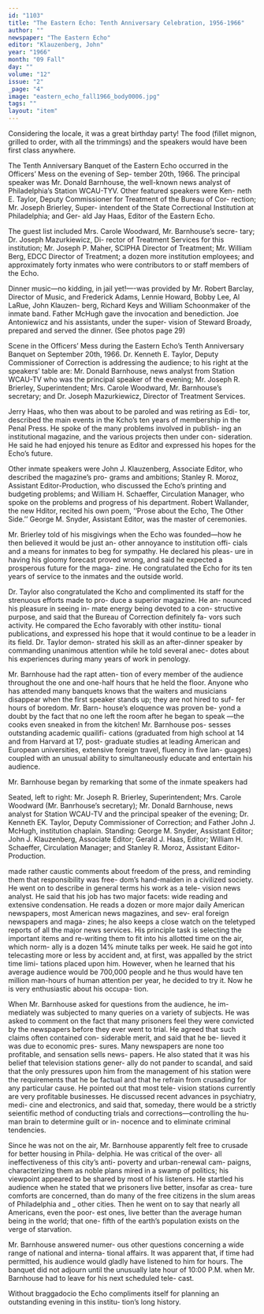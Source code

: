 ```yaml
---
id: "1103"
title: "The Eastern Echo: Tenth Anniversary Celebration, 1956-1966"
author: ""
newspaper: "The Eastern Echo"
editor: "Klauzenberg, John"
year: "1966"
month: "09 Fall"
day: ""
volume: "12"
issue: "2"
_page: "4"
image: "eastern_echo_fall1966_body0006.jpg"
tags: ""
layout: "item"
---
```

Considering the locale, it was a
great birthday party! The food (fillet
mignon, grilled to order, with all the
trimmings) and the speakers would
have been first class anywhere.

The Tenth Anniversary Banquet
of the Eastern Echo occurred in the
Officers’ Mess on the evening of Sep-
tember 20th, 1966. The principal
speaker was Mr. Donald Barnhouse,
the well-known news analyst of
Philadelphia’s Station WCAU-TYV.
Other featured speakers were Ken-
neth E. Taylor, Deputy Commissioner
for Treatment of the Bureau of Cor-
rection; Mr. Joseph Brierley, Super-
intendent of the State Correctional
Institution at Philadelphia; and Ger-
ald Jay Haas, Editor of the Eastern
Echo.

The guest list included Mrs. Carole
Woodward, Mr. Barnhouse’s secre-
tary; Dr. Joseph Mazurkiewicz, Di-
rector of Treatment Services for this
institution; Mr. Joseph P. Maher,
SCIPHA Director of Treatment; Mr.
William Berg, EDCC Director of
Treatment; a dozen more institution
employees; and approximately forty
inmates who were contributors to or
staff members of the Echo.

Dinner music—no kidding, in jail
yet!—-was provided by Mr. Robert
Barclay, Director of Music, and
Frederick Adams, Lennie Howard,
Bobby Lee, Al LaRue, John Klauzen-
berg, Richard Keys and William
Schoonmaker of the inmate band.
Father McHugh gave the invocation
and benediction. Joe Antoniewicz
and his assistants, under the super-
vision of Steward Broady, prepared
and served the dinner. (See photos
page 29)

Scene in the Officers’ Mess during the Eastern Echo’s 
Tenth Anniversary Banquet on September 20th, 1966. Dr. 
Kenneth E. Taylor, Deputy Commissioner of Correction is
addressing the audience; to his right at the speakers’ 
table are: Mr. Donald Barnhouse, news analyst from
Station WCAU-TV who was the principal speaker of the
evening; Mr. Joseph R. Brierley, Superintendent; Mrs.
Carole Woodward, Mr. Barnhouse’s secretary; and Dr.
Joseph Mazurkiewicz, Director of Treatment Services.

Jerry Haas, who then was about to
be paroled and was retiring as Edi-
tor, described the main events in the
Kcho’s ten years of membership in
the Penal Press. He spoke of the
many problems involved in publish-
ing an institutional magazine, and
the various projects then under con-
sideration. He said he had enjoyed
his tenure as Editor and expressed
his hopes for the Echo’s future.

Other inmate speakers were John
J. Klauzenberg, Associate Editor,
who described the magazine’s pro-
grams and ambitions; Stanley R.
Moroz, Assistant Editor-Production,
who discussed the Echo’s printing
and budgeting problems; and
William H. Schaeffer, Circulation
Manager, who spoke on the problems
and progress of his department.
Robert Wallander, the new Hditor,
recited his own poem, ‘‘Prose about
the Echo, The Other Side.’’ George
M. Snyder, Assistant Editor, was the
master of ceremonies.

Mr. Brierley told of his misgivings
when the Echo was founded—how he
then believed it would be just an-
other annoyance to institution offi-
cials and a means for inmates to beg
for sympathy. He declared his pleas-
ure in having his gloomy forecast
proved wrong, and said he expected
a prosperous future for the maga-
zine. He congratulated the Echo for
its ten years of service to the inmates
and the outside world.

Dr. Taylor also congratulated the
Kcho and complimented its staff for
the strenuous efforts made to pro-
duce a superior magazine. He an-
nounced his pleasure in seeing in-
mate energy being devoted to a con-
structive purpose, and said that the
Bureau of Correction definitely fa-
vors such activity. He compared the
Echo favorably with other institu-
tional publications, and expressed his
hope that it would continue to be a
leader in its field. Dr. Taylor demon-
strated his skill as an after-dinner
speaker by commanding unanimous
attention while he told several anec-
dotes about his experiences during
many years of work in penology.

Mr. Barnhouse had the rapt atten-
tion of every member of the audience
throughout the one and one-half
hours that he held the floor. Anyone
who has attended many banquets
knows that the waiters and musicians
disappear when the first speaker
stands up; they are not hired to suf-
fer hours of boredom. Mr. Barn-
house’s eloquence was proven be-
yond a doubt by the fact that no one
left the room after he began to speak
—the cooks even sneaked in from
the kitchen! Mr. Barnhouse pos-
sesses outstanding academic quailifi-
cations (graduated from high school
at 14 and from Harvard at 17, post-
graduate studies at leading American
and European universities, extensive
foreign travel, fluency in five lan-
guages) coupled with an unusual
ability to simultaneously educate and
entertain his audience.

Mr. Barnhouse began by remarking
that some of the inmate speakers had

Seated, left to right: Mr. Joseph R. Brierley, Superintendent; Mrs. Carole
Woodward (Mr. Banrhouse’s secretary); Mr. Donald Barnhouse, news analyst
for Station WCAU-TV and the principal speaker of the evening; Dr. Kenneth
EK. Taylor, Deputy Commissioner of Correction; and Father John J. McHugh,
institution chaplain. Standing: George M. Snyder, Assistant Editor; John J.
Klauzenberg, Associate Editor; Gerald J. Haas, Editor; William H. Schaeffer,
Circulation Manager; and Stanley R. Moroz, Assistant Editor-Production.

made rather caustic comments about
freedom of the press, and reminding
them that responsibility was free-
dom’s hand-maiden in a civilized
society. He went on to describe in
general terms his work as a tele-
vision news analyst. He said that
his job has two major facets: wide
reading and extensive condensation.
He reads a dozen or more major
daily American newspapers, most
American news magazines, and sev-
eral foreign newspapers and maga-
zines; he also keeps a close watch
on the teletyped reports of all the
major news services. His principle
task is selecting the important items
and re-writing them to fit into his
allotted time on the air, which norm-
ally is a dozen 14% minute talks per
week. He said he got into telecasting
more or less by accident and, at first,
was appalled by the strict time limi-
tations placed upon him. However,
when he learned that his average
audience would be 700,000 people
and he thus would have ten million
man-hours of human attention per
year, he decided to try it. Now he is
very enthusiastic about his occupa-
tion.

When Mr. Barnhouse asked for
questions from the audience, he im-
mediately was subjected to many
queries on a variety of subjects. He
was asked to comment on the fact
that many prisoners feel they were
convicted by the newspapers before
they ever went to trial. He agreed
that such claims often contained con-
siderable merit, and said that he be-
lieved it was due to economic pres-
sures. Many newspapers are none too
profitable, and sensation sells news-
papers. He also stated that it was his
belief that television stations gener-
ally do not pander to scandal, and
said that the only pressures upon
him from the management of his
station were the requirements that
he be factual and that he refrain
from crusading for any particular
cause. He pointed out that most tele-
vision stations currently are very
profitable businesses. He discussed
recent advances in psychiatry, medi-
cine and electronics, and said that,
someday, there would be a strictly
seientific method of conducting trials
and corrections—controlling the hu-
man brain to determine guilt or in-
nocence and to eliminate criminal
tendencies.

Since he was not on the air, Mr.
Barnhouse apparently felt free to
crusade for better housing in Phila-
delphia. He was critical of the over-
all ineffectiveness of this city’s anti-
poverty and urban-renewal cam-
paigns, characterizing them as noble
plans mired in a swamp of politics;
his viewpoint appeared to be shared
by most of his listeners. He startled
his audience when he stated that we
prisoners live better, insofar as crea-
ture comforts are concerned, than do
many of the free citizens in the slum
areas of Philadelphia and _ other
cities. Then he went on to say that
nearly all Americans, even the poor-
est ones, live better than the average
human being in the world; that one-
fifth of the earth’s population exists
on the verge of starvation.

Mr. Barnhouse answered numer-
ous other questions concerning a
wide range of national and interna-
tional affairs. It was apparent that,
if time had permitted, his audience
would gladly have listened to him for
hours. The banquet did not adjourn
until the unusually late hour of
10:00 P.M. when Mr. Barnhouse had
to leave for his next scheduled tele-
cast.

Without braggadocio the Echo
compliments itself for planning an
outstanding evening in this institu-
tion’s long history.
